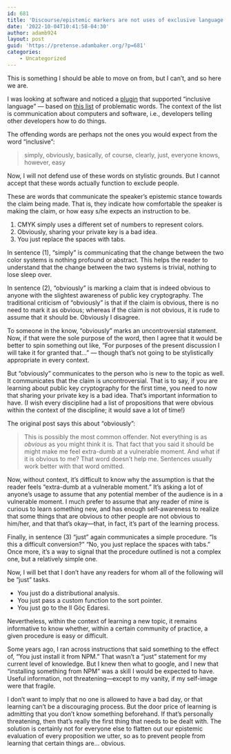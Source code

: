```yaml
---
id: 681
title: 'Discourse/epistemic markers are not uses of exclusive language'
date: '2022-10-04T10:41:58-04:30'
author: adamb924
layout: post
guid: 'https://pretense.adambaker.org/?p=681'
categories:
    - Uncategorized
---
```


This is something I should be able to move on from, but I can’t, and so here we are.

I was looking at software and noticed a [plugin](https://www.11ty.dev/docs/plugins/inclusive-language/) that supported “inclusive language” — based on [this list](https://css-tricks.com/words-avoid-educational-writing/) of problematic words. The context of the list is communication about computers and software, i.e., developers telling other developers how to do things.

The offending words are perhaps not the ones you would expect from the word “inclusive”:

> simply, obviously, basically, of course, clearly, just, everyone knows, however, easy

Now, I will not defend use of these words on stylistic grounds. But I cannot accept that these words actually function to exclude people.

These are words that communicate the speaker’s epistemic stance towards the claim being made. That is, they indicate how comfortable the speaker is making the claim, or how easy s/he expects an instruction to be.

1. CMYK simply uses a different set of numbers to represent colors.
2. Obviously, sharing your private key is a bad idea.
3. You just replace the spaces with tabs.

In sentence (1), “simply” is communicating that the change between the two color systems is nothing profound or abstract. This helps the reader to understand that the change between the two systems is trivial, nothing to lose sleep over.

In sentence (2), “obviously” is marking a claim that is indeed obvious to anyone with the slightest awareness of public key cryptography. The traditional criticism of “obviously” is that if the claim is obvious, there is no need to mark it as obvious; whereas if the claim is not obvious, it is rude to assume that it should be. Obviously I disagree.

To someone in the know, “obviously” marks an uncontroversial statement. Now, if that were the sole purpose of the word, then I agree that it would be better to spin something out like, “For purposes of the present discussion I will take it for granted that…” — though that’s not going to be stylistically appropriate in every context.

But “obviously” communicates to the person who is new to the topic as well. It communicates that the claim is uncontroversial. That is to say, if you are learning about public key cryptography for the first time, you need to now that sharing your private key is a bad idea. That’s important information to have. (I wish every discipline had a list of propositions that were obvious within the context of the discipline; it would save a lot of time!)

The original post says this about “obviously”:

> This is possibly the most common offender. Not everything is as *obvious* as you might think it is. That fact that you said it should be might make me feel extra-dumb at a vulnerable moment. And what if it is obvious to me? That word doesn’t help me. Sentences usually work better with that word omitted.

Now, without context, it’s difficult to know why the assumption is that the reader feels “extra-dumb at a vulnerable moment.” It’s asking a lot of anyone’s usage to assume that any potential member of the audience is in a vulnerable moment. I much prefer to assume that any reader of mine is curious to learn something new, and has enough self-awareness to realize that some things that are obvious to other people are not obvious to him/her, and that that’s okay—that, in fact, it’s part of the learning process.

Finally, in sentence (3) “just” again communicates a simple procedure. “Is this a difficult conversion?” “No, you just replace the spaces with tabs.” Once more, it’s a way to signal that the procedure outlined is not a complex one, but a relatively simple one.

Now, I will bet that I don’t have any readers for whom all of the following will be “just” tasks.

- You just do a distributional analysis.
- You just pass a custom function to the sort pointer.
- You just go to the Il Göç Edaresi.

Nevertheless, within the context of learning a new topic, it remains informative to know whether, within a certain community of practice, a given procedure is easy or difficult.

Some years ago, I ran across instructions that said something to the effect of, “You just install it from NPM.” That wasn’t a “just” statement for my current level of knowledge. But I knew then what to google, and I new that “installing something from NPM” was a skill I would be expected to have. Useful information, not threatening—except to my vanity, if my self-image were that fragile.

I don’t want to imply that no one is allowed to have a bad day, or that learning can’t be a discouraging process. But the door price of learning is admitting that you don’t know something beforehand. If that’s personally threatening, then that’s really the first thing that needs to be dealt with. The solution is certainly not for everyone else to flatten out our epistemic evaluation of every proposition we utter, so as to prevent people from learning that certain things are… obvious.